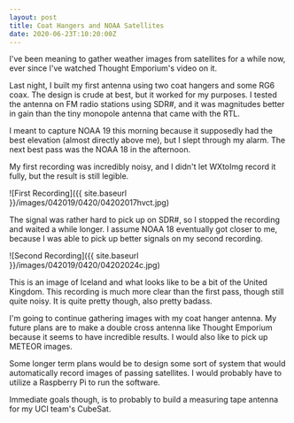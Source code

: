 ```yaml
---
layout: post
title: Coat Hangers and NOAA Satellites
date: 2020-06-23T:10:20:00Z
---
```


I've been meaning to gather weather images from satellites for a while now, ever since I've watched Thought Emporium's video on it. 

Last night, I built my first antenna using two coat hangers and some RG6 coax. The design is crude at best, but it worked for my purposes. I tested the antenna on FM radio stations using SDR#, and it was magnitudes better in gain than the tiny monopole antenna that came with the RTL.

I meant to capture NOAA 19 this morning because it supposedly had the best elevation (almost directly above me), but I slept through my alarm. The next best pass was the NOAA 18 in the afternoon. 

My first recording was incredibly noisy, and I didn't let WXtoImg record it fully, but the result is still legible.

![First Recording]({{ site.baseurl }}/images/042019/0420/04202017hvct.jpg)

The signal was rather hard to pick up on SDR#, so I stopped the recording and waited a while longer. I assume NOAA 18 eventually got closer to me, because I was able to pick up better signals on my second recording. 

![Second Recording]({{ site.baseurl }}/images/042019/0420/04202024c.jpg)

This is an image of Iceland and what looks like to be a bit of the United Kingdom. This recording is much more clear than the first pass, though still quite noisy. It is quite pretty though, also pretty badass.

I'm going to continue gathering images with my coat hanger antenna. My future plans are to make a double cross antenna like Thought Emporium because it seems to have incredible results. I would also like to pick up METEOR images. 

Some longer term plans would be to design some sort of system that would automatically record images of passing satellites. I would probably have to utilize a Raspberry Pi to run the software. 

Immediate goals though, is to probably to build a measuring tape antenna for my UCI team's CubeSat.
